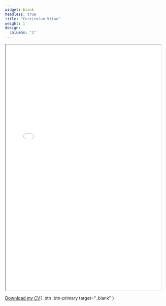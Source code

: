 ```yaml
---
widget: blank
headless: true
title: "Curriculum Vitae"
weight: 1
design:
  columns: "1"
---
```

<iframe src="../../static/uploads/lucalooser_cv.pdf" width="100%" height="800px"></iframe>

[Download my CV](../../static/uploads/lucalooser_cv.pdf){ .btn .btn-primary target="_blank" }

